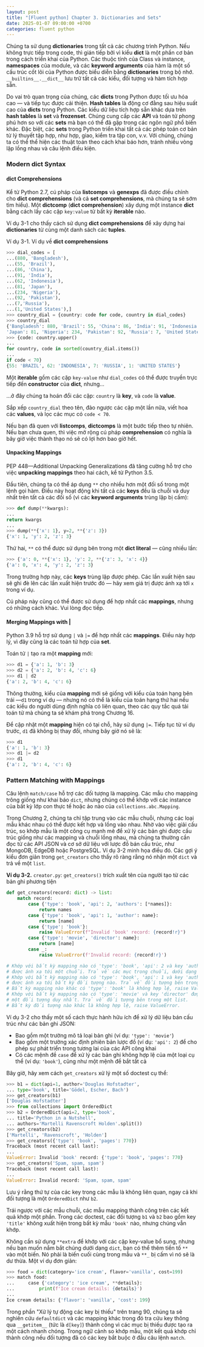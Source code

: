 ```yaml
---
layout: post
title: "[Fluent python] Chapter 3. Dictionaries and Sets"
date: 2025-01-07 09:00:00 +0700
categories: fluent python
---
```


Chúng ta sử dụng **dictionaries** trong tất cả các chương trình Python. Nếu không trực tiếp trong code, thì gián tiếp bởi vì kiểu **dict** là một phần cơ bản trong cách triển khai của Python. Các thuộc tính của Class và instance, **namespaces** của module, và các **keyword arguments** của hàm là một số cấu trúc cốt lõi của Python được biểu diễn bằng **dictionaries** trong bộ nhớ. `__builtins__.__dict__` lưu trữ tất cả các kiểu, đối tượng và hàm tích hợp sẵn.

Do vai trò quan trọng của chúng, các **dicts** trong Python được tối ưu hóa cao — và tiếp tục được cải thiện. **Hash tables** là động cơ đằng sau hiệu suất cao của **dicts** trong Python. Các kiểu dữ liệu tích hợp sẵn khác dựa trên **hash tables** là **set** và **frozenset**. Chúng cung cấp các **API** và toán tử phong phú hơn so với các **sets** mà bạn có thể đã gặp trong các ngôn ngữ phổ biến khác. Đặc biệt, các **sets** trong Python triển khai tất cả các phép toán cơ bản từ lý thuyết tập hợp, như hợp, giao, kiểm tra tập con, v.v. Với chúng, chúng ta có thể thể hiện các thuật toán theo cách khai báo hơn, tránh nhiều vòng lặp lồng nhau và câu lệnh điều kiện.

### Modern dict Syntax

#### dict Comprehensions

Kể từ Python 2.7, cú pháp của **listcomps** và **genexps** đã được điều chỉnh cho **dict comprehensions** (và cả **set comprehensions**, mà chúng ta sẽ sớm tìm hiểu). Một **dictcomp** (**dict comprehension**) xây dựng một instance **dict** bằng cách lấy các cặp `key:value` từ bất kỳ **iterable** nào.

Ví dụ 3-1 cho thấy cách sử dụng **dict comprehensions** để xây dựng hai **dictionaries** từ cùng một danh sách các **tuples**.

Ví dụ 3-1. Ví dụ về **dict comprehensions**

```python
>>> dial_codes = [
...(880, 'Bangladesh'),
...(55, 'Brazil'),
...(86, 'China'),
...(91, 'India'),
...(62, 'Indonesia'),
...(81, 'Japan'),
...(234, 'Nigeria'),
...(92, 'Pakistan'),
...(7,'Russia'),
...(1,'United States'),]
>>> country_dial = {country: code for code, country in dial_codes}
>>> country_dial
{'Bangladesh': 880, 'Brazil': 55, 'China': 86, 'India': 91, 'Indonesia': 62,
'Japan': 81, 'Nigeria': 234, 'Pakistan': 92, 'Russia': 7, 'United States': 1}
>>> {code: country.upper()
...
for country, code in sorted(country_dial.items())
...
if code < 70}
{55: 'BRAZIL', 62: 'INDONESIA', 7: 'RUSSIA', 1: 'UNITED STATES'}
```

Một **iterable** gồm các cặp `key-value` như `dial_codes` có thể được truyền trực tiếp đến **constructor** của **dict**, nhưng…

…ở đây chúng ta hoán đổi các cặp: `country` là **key**, và `code` là **value**.

Sắp xếp `country_dial` theo tên, đảo ngược các cặp một lần nữa, viết hoa các **values**, và lọc các mục có `code < 70`.

Nếu bạn đã quen với **listcomps**, **dictcomps** là một bước tiếp theo tự nhiên. Nếu bạn chưa quen, thì việc mở rộng cú pháp **comprehension** có nghĩa là bây giờ việc thành thạo nó sẽ có lợi hơn bao giờ hết.

#### Unpacking Mappings

PEP 448—Additional Unpacking Generalizations đã tăng cường hỗ trợ cho việc **unpacking mappings** theo hai cách, kể từ Python 3.5.

Đầu tiên, chúng ta có thể áp dụng `**` cho nhiều hơn một đối số trong một lệnh gọi hàm. Điều này hoạt động khi tất cả các **keys** đều là chuỗi và duy nhất trên tất cả các đối số (vì các **keyword arguments** trùng lặp bị cấm):

```python
>>> def dump(**kwargs):
...
return kwargs
...
>>> dump(**{'x': 1}, y=2, **{'z': 3})
{'x': 1, 'y': 2, 'z': 3}
```

Thứ hai, `**` có thể được sử dụng bên trong một **dict literal** — cũng nhiều lần:

```python
>>> {'a': 0, **{'x': 1}, 'y': 2, **{'z': 3, 'x': 4}}
{'a': 0, 'x': 4, 'y': 2, 'z': 3}
```

Trong trường hợp này, các **keys** trùng lặp được phép. Các lần xuất hiện sau sẽ ghi đè lên các lần xuất hiện trước đó — hãy xem giá trị được ánh xạ tới `x` trong ví dụ.

Cú pháp này cũng có thể được sử dụng để hợp nhất các **mappings**, nhưng có những cách khác. Vui lòng đọc tiếp.

#### Merging Mappings with |

Python 3.9 hỗ trợ sử dụng `|` và `|=` để hợp nhất các **mappings**. Điều này hợp lý, vì đây cũng là các toán tử hợp của **set**.

Toán tử `|` tạo ra một **mapping** mới:

```python
>>> d1 = {'a': 1, 'b': 3}
>>> d2 = {'a': 2, 'b': 4, 'c': 6}
>>> d1 | d2
{'a': 2, 'b': 4, 'c': 6}
```

Thông thường, kiểu của **mapping** mới sẽ giống với kiểu của toán hạng bên trái —`d1` trong ví dụ — nhưng nó có thể là kiểu của toán hạng thứ hai nếu các kiểu do người dùng định nghĩa có liên quan, theo các quy tắc quá tải toán tử mà chúng ta sẽ khám phá trong Chương 16.

Để cập nhật một **mapping** hiện có tại chỗ, hãy sử dụng `|=`. Tiếp tục từ ví dụ trước, `d1` đã không bị thay đổi, nhưng bây giờ nó sẽ là:

```python
>>> d1
{'a': 1, 'b': 3}
>>> d1 |= d2
>>> d1
{'a': 2, 'b': 4, 'c': 6}
```

### Pattern Matching with Mappings

Câu lệnh `match/case` hỗ trợ các đối tượng là mapping. Các mẫu cho mapping trông giống như khai báo `dict`, nhưng chúng có thể khớp với các instance của bất kỳ lớp con thực tế hoặc ảo nào của `collections.abc.Mapping`.

Trong Chương 2, chúng ta chỉ tập trung vào các mẫu chuỗi, nhưng các loại mẫu khác nhau có thể được kết hợp và lồng vào nhau. Nhờ vào việc giải cấu trúc, so khớp mẫu là một công cụ mạnh mẽ để xử lý các bản ghi được cấu trúc giống như các mapping và chuỗi lồng nhau, mà chúng ta thường cần đọc từ các API JSON và cơ sở dữ liệu với lược đồ bán cấu trúc, như MongoDB, EdgeDB hoặc PostgreSQL. Ví dụ 3-2 minh họa điều đó. Các gợi ý kiểu đơn giản trong `get_creators` cho thấy rõ ràng rằng nó nhận một `dict` và trả về một `list`.

**Ví dụ 3-2.** `creator.py`: `get_creators()` trích xuất tên của người tạo từ các bản ghi phương tiện

```python
def get_creators(record: dict) -> list:
    match record:
        case {'type': 'book', 'api': 2, 'authors': [*names]}:
            return names
        case {'type': 'book', 'api': 1, 'author': name}:
            return [name]
        case {'type': 'book'}:
            raise ValueError(f"Invalid 'book' record: {record!r}")
        case {'type': 'movie', 'director': name}:
            return [name]
        case _:
            raise ValueError(f'Invalid record: {record!r}')

# Khớp với bất kỳ mapping nào có 'type': 'book', 'api': 2 và key 'authors' 
# được ánh xạ tới một chuỗi. Trả về các mục trong chuỗi, dưới dạng một list mới.
# Khớp với bất kỳ mapping nào có 'type': 'book', 'api': 1 và key 'author' 
# được ánh xạ tới bất kỳ đối tượng nào. Trả về đối tượng bên trong một list.
# Bất kỳ mapping nào khác có 'type': 'book' là không hợp lệ, raise ValueError.
# Khớp với bất kỳ mapping nào có 'type': 'movie' và key 'director' được ánh xạ tới 
# một đối tượng duy nhất. Trả về đối tượng bên trong một list.
# Bất kỳ đối tượng nào khác là không hợp lệ, raise ValueError.
```

Ví dụ 3-2 cho thấy một số cách thực hành hữu ích để xử lý dữ liệu bán cấu trúc như các bản ghi JSON:

* Bao gồm một trường mô tả loại bản ghi (ví dụ: `'type': 'movie'`)
* Bao gồm một trường xác định phiên bản lược đồ (ví dụ: `'api': 2`) để cho phép sự phát triển trong tương lai của các API công khai
* Có các mệnh đề `case` để xử lý các bản ghi không hợp lệ của một loại cụ thể (ví dụ: `'book'`), cũng như một mệnh đề bắt tất cả

Bây giờ, hãy xem cách `get_creators` xử lý một số doctest cụ thể:

```python
>>> b1 = dict(api=1, author='Douglas Hofstadter', 
... type='book', title='Gödel, Escher, Bach')
>>> get_creators(b1)
['Douglas Hofstadter']
>>> from collections import OrderedDict
>>> b2 = OrderedDict(api=2, type='book', 
... title='Python in a Nutshell', 
... authors='Martelli Ravenscroft Holden'.split())
>>> get_creators(b2)
['Martelli', 'Ravenscroft', 'Holden']
>>> get_creators({'type': 'book', 'pages': 770})
Traceback (most recent call last):
...
ValueError: Invalid 'book' record: {'type': 'book', 'pages': 770}
>>> get_creators('Spam, spam, spam')
Traceback (most recent call last):
...
ValueError: Invalid record: 'Spam, spam, spam'
```

Lưu ý rằng thứ tự của các key trong các mẫu là không liên quan, ngay cả khi đối tượng là một `OrderedDict` như `b2`.

Trái ngược với các mẫu chuỗi, các mẫu mapping thành công trên các kết quả khớp một phần. Trong các doctest, các đối tượng `b1` và `b2` bao gồm key `'title'` không xuất hiện trong bất kỳ mẫu `'book'` nào, nhưng chúng vẫn khớp.

Không cần sử dụng `**extra` để khớp với các cặp key-value bổ sung, nhưng nếu bạn muốn nắm bắt chúng dưới dạng `dict`, bạn có thể thêm tiền tố `**` vào một biến. Nó phải là biến cuối cùng trong mẫu và `**_` bị cấm vì nó sẽ là dư thừa. Một ví dụ đơn giản:

```python
>>> food = dict(category='ice cream', flavor='vanilla', cost=199)
>>> match food:
...     case {'category': 'ice cream', **details}:
...         print(f'Ice cream details: {details}')
...
Ice cream details: {'flavor': 'vanilla', 'cost': 199}
```

Trong phần "Xử lý tự động các key bị thiếu" trên trang 90, chúng ta sẽ nghiên cứu `defaultdict` và các mapping khác trong đó tra cứu key thông qua `__getitem__` (tức là `d[key]`) thành công vì các mục bị thiếu được tạo ra một cách nhanh chóng. Trong ngữ cảnh so khớp mẫu, một kết quả khớp chỉ thành công nếu đối tượng đã có các key bắt buộc ở đầu câu lệnh `match`.
